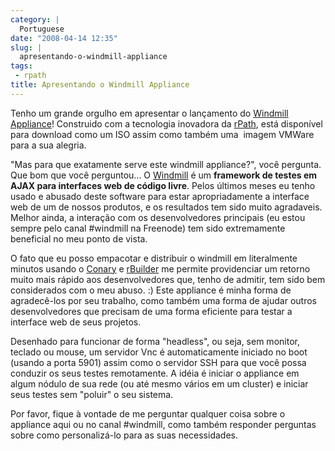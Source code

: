 ```yaml
---
category: |
  Portuguese
date: "2008-04-14 12:35"
slug: |
  apresentando-o-windmill-appliance
tags:
 - rpath
title: Apresentando o Windmill Appliance
---
```


Tenho um grande orgulho em apresentar o lançamento do [Windmill
Appliance](http://www.rpath.org/rbuilder/project/windmill/releases)!
Construido com a tecnologia inovadora da [rPath](http://www.rpath.com),
está disponível para download como um ISO assim como também uma  imagem
VMWare para a sua alegria.

\"Mas para que exatamente serve este windmill appliance?\", você
pergunta. Que bom que você perguntou... O
[Windmill](http://windmill.osafoundation.org/) é um **framework de
testes em AJAX para interfaces web de código livre**. Pelos últimos
meses eu tenho usado e abusado deste software para estar apropriadamente
a interface web de um de nossos produtos, e os resultados tem sido muito
agradaveis. Melhor ainda, a interação com os desenvolvedores principais
(eu estou sempre pelo canal \#windmill na Freenode) tem sido
extremamente beneficial no meu ponto de vista.

O fato que eu posso empacotar e distribuir o windmill em literalmente
minutos usando o [Conary](http://wiki.rpath.com/wiki/Conary) e
[rBuilder](http://www.rpath.com/corp/products-rbuilder.html) me permite
providenciar um retorno muito mais rápido aos desenvolvedores que, tenho
de admitir, tem sido bem considerados com o meu abuso. :) Este appliance
é minha forma de agradecê-los por seu trabalho, como também uma forma de
ajudar outros desenvolvedores que precisam de uma forma eficiente para
testar a interface web de seus projetos.

Desenhado para funcionar de forma "headless", ou seja, sem monitor,
teclado ou mouse, um servidor Vnc é automaticamente iniciado no boot
(usando a porta 5901) assim como o servidor SSH para que você possa
conduzir os seus testes remotamente. A idéia é iniciar o appliance em
algum nódulo de sua rede (ou até mesmo vários em um cluster) e iniciar
seus testes sem "poluir" o seu sistema.

Por favor, fique à vontade de me perguntar qualquer coisa sobre o
appliance aqui ou no canal \#windmill, como também responder perguntas
sobre como personalizá-lo para as suas necessidades.

